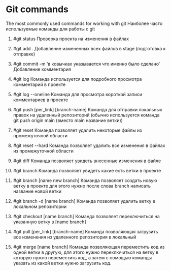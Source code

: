 # Git commands

The most commonly used commands for working with git
Наиболее часто используемые команды для работы с git

1. #git status
Проверка проекта на изменения в файлах

2. #git add . 
Добавление измененных всех файлов в stage (подготовка к отправке)

3. #git commit -m ‘в ковычках указывается что именно было сделано’
Добавление комментария 

4. #git log
Команда используется для подробного просмотра комментарий в проекте

5. #git log --oneline
Команда для просмотра короткой записи комментариев в проекте

6. #git push [per_link] [branch-name]
Команда для отправки локальных правок на удаленный репозиторий (обычно используется команда git push origin main (вместо main название ветки))

7. #git reset
Команда позволяет удалить некоторые файлы из промежуточной области

8. #git reset --hard
Команда позволяет удалить все изменения в файлах из промежуточной области

9. #git diff
Команда позволяет увидеть внесенные изменения в файле

10. #git branch
Команда позволяет увидеть какие есть ветки в проекте

11. #git branch [name new branch]
Команда позволяет создать новую ветку в проекте для этого нужно после слова branch написать название новой ветки

12. #git branch -d [name branch]
Команда позволяет удалить ветку в локальном репозитории

13. #git checkout [name branch]
Команда позволяет переключиться на указанную ветку в [name branch]

14. #git pull [per_link] [branch-name]
Команда позволяющая загрузить все изменения из удаленного репозитория в локальный

15. #git merge [name branch]
Команда позволяющая переместить код из одной ветки в другую, для этого нужно переключиться на ветку в которую нужно переместить код, а затем с помощью команды указать из какой ветки нужно загрузить код.

